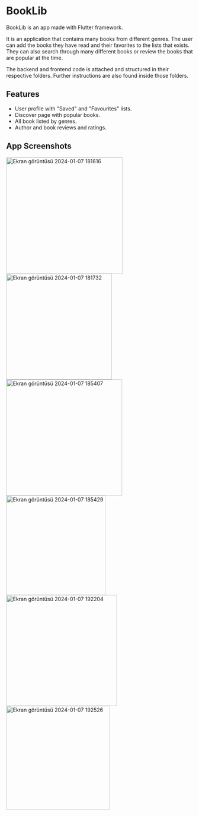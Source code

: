 # BookLib
BookLib is an app made with Flutter framework.

It is an application that contains many books from different genres. The user can add the books they have read and their favorites to the lists that exists. They can also search through many different books or review the books that are popular at the time.

The backend and frontend code is attached and structured in their respective folders. Further instructions are also found inside those folders.

## Features

- User profile with "Saved" and "Favourites" lists.
- Discover page with popular books.
- All book listed by genres.
- Author and book reviews and ratings.

## App Screenshots
<img width="314" alt="Ekran görüntüsü 2024-01-07 181616" src="https://github.com/BeyzaaKo/flutter_booklib/assets/110380998/39baeeb9-303c-45e9-8a92-986fa9f4c6e6">
<img width="285" alt="Ekran görüntüsü 2024-01-07 181732" src="https://github.com/BeyzaaKo/flutter_booklib/assets/110380998/fa32fdc8-ef99-424b-bbd7-0a36e78f173d">
<img width="313" alt="Ekran görüntüsü 2024-01-07 185407" src="https://github.com/BeyzaaKo/flutter_booklib/assets/110380998/e29af351-fabd-4969-88a9-5b67250938f1">
<img width="268" alt="Ekran görüntüsü 2024-01-07 185429" src="https://github.com/BeyzaaKo/flutter_booklib/assets/110380998/ae9ad8c4-2b2f-42e6-93ee-7f0801076aab">
<img width="299" alt="Ekran görüntüsü 2024-01-07 192204" src="https://github.com/BeyzaaKo/flutter_booklib/assets/110380998/673b8a05-93d1-46c9-924f-9ceee4138c1d">
<img width="280" alt="Ekran görüntüsü 2024-01-07 192526" src="https://github.com/BeyzaaKo/flutter_booklib/assets/110380998/0baf4c0d-b1c2-48b4-bf68-430c6b60d0bb">
